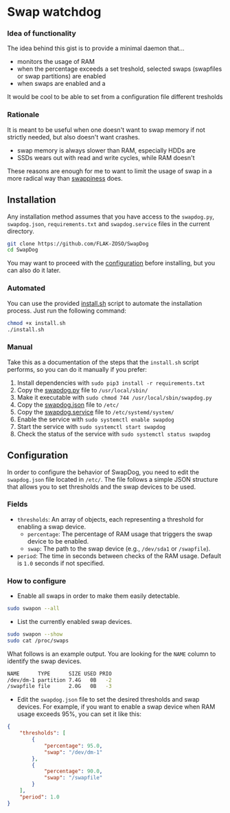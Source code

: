 # Swap watchdog

### Idea of functionality

The idea behind this gist is to provide a minimal daemon that...
- monitors the usage of RAM
- when the percentage exceeds a set treshold, selected swaps (swapfiles or swap partitions) are enabled
- when swaps are enabled and a 

It would be cool to be able to set from a configuration file different tresholds

### Rationale

It is meant to be useful when one doesn't want to swap memory if not strictly needed, but also doesn't want crashes.
- swap memory is always slower than RAM, especially HDDs are
- SSDs wears out with read and write cycles, while RAM doesn't

These reasons are enough for me to want to limit the usage of swap in a more radical way than [swappiness](https://askubuntu.com/a/157809/1559059) does.

## Installation

Any installation method assumes that you have access to the `swapdog.py`, `swapdog.json`, `requirements.txt` and `swapdog.service` files in the current directory.

```bash
git clone https://github.com/FLAK-ZOSO/SwapDog
cd SwapDog
```

You may want to proceed with the [configuration](#configuration) before installing, but you can also do it later.

### Automated

You can use the provided [install.sh](install.sh) script to automate the installation process. Just run the following command:

```bash
chmod +x install.sh
./install.sh
```

### Manual

Take this as a documentation of the steps that the `install.sh` script performs, so you can do it manually if you prefer:

1. Install dependencies with `sudo pip3 install -r requirements.txt`
2. Copy the [swapdog.py](swapdog.py) file to `/usr/local/sbin/`
3. Make it executable with `sudo chmod 744 /usr/local/sbin/swapdog.py`
4. Copy the [swapdog.json](swapdog.json) file to `/etc/`
5. Copy the [swapdog.service](swapdog.service) file to `/etc/systemd/system/`
6. Enable the service with `sudo systemctl enable swapdog`
7. Start the service with `sudo systemctl start swapdog`
8. Check the status of the service with `sudo systemctl status swapdog`

## Configuration

In order to configure the behavior of SwapDog, you need to edit the `swapdog.json` file located in `/etc/`. The file follows a simple JSON structure that allows you to set thresholds and the swap devices to be used.

### Fields

- `thresholds`: An array of objects, each representing a threshold for enabling a swap device.
  - `percentage`: The percentage of RAM usage that triggers the swap device to be enabled.
  - `swap`: The path to the swap device (e.g., `/dev/sda1` or `/swapfile`).
- `period`: The time in seconds between checks of the RAM usage. Default is `1.0` seconds if not specified.

### How to configure

- Enable all swaps in order to make them easily detectable.

```bash
sudo swapon --all
```

- List the currently enabled swap devices.

```bash
sudo swapon --show
sudo cat /proc/swaps
```

What follows is an example output. You are looking for the `NAME` column to identify the swap devices.

```bash
NAME      TYPE      SIZE USED PRIO
/dev/dm-1 partition 7.4G   0B   -2
/swapfile file      2.0G   0B   -3
```

- Edit the `swapdog.json` file to set the desired thresholds and swap devices. For example, if you want to enable a swap device when RAM usage exceeds 95%, you can set it like this:

```json
{
    "thresholds": [
        {
            "percentage": 95.0,
            "swap": "/dev/dm-1"
        },
        {
            "percentage": 90.0,
            "swap": "/swapfile"
        }
    ],
    "period": 1.0
}
```
